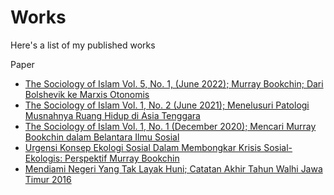 # **Works**
Here's a list of my published works

Paper
* <a href="https://github.com/rizkyrautra/works/blob/main/The%20Sociology%20of%20Islam%20Vol.%205%2C%20No.%201%2C%20(June%202022)%3B%20Murray%20Bookchin%3B%20Dari%20Bolshevik%20ke%20Marxis%20Otonomis.pdf">The Sociology of Islam Vol. 5, No. 1, (June 2022); Murray Bookchin; Dari Bolshevik ke Marxis Otonomis</a>
* <a href="https://github.com/rizkyrautra/works/blob/main/The%20Sociology%20of%20Islam%20Vol.%201%2C%20No.%202%20(June%202021)%3B%20Menelusuri%20Patologi%20Musnahnya%20Ruang%20Hidup%20di%20Asia%20Tenggara.pdf">The Sociology of Islam Vol. 1, No. 2 (June 2021); Menelusuri Patologi Musnahnya Ruang Hidup di Asia Tenggara</a>
* <a href="https://github.com/rizkyrautra/works/blob/main/The%20Sociology%20of%20Islam%20Vol.%201%2C%20No.%201%20(December%202020)%3B%20Mencari%20Murray%20Bookchin%20dalam%20Belantara%20Ilmu%20Sosial.pdf">The Sociology of Islam Vol. 1, No. 1 (December 2020); Mencari Murray Bookchin dalam Belantara Ilmu Sosial</a>
* <a href="https://independent.academia.edu/PpRizky">Urgensi Konsep Ekologi Sosial Dalam Membongkar Krisis Sosial-Ekologis: Perspektif Murray Bookchin</a>
* <a href="https://github.com/rizkyrautra/works/blob/main/Mendiami%20Negeri%20Yang%20Tak%20Layak%20Huni%3B%20Catatan%20Akhir%20Tahun%20Walhi%20Jawa%20Timur%202016.pdf">Mendiami Negeri Yang Tak Layak Huni; Catatan Akhir Tahun Walhi Jawa Timur 2016</a>
